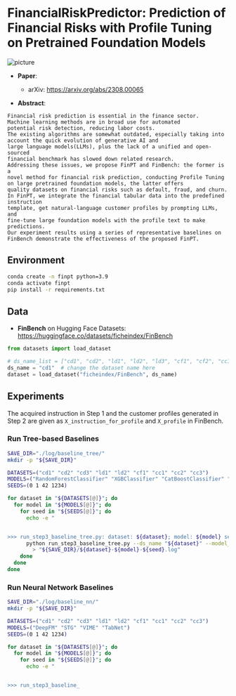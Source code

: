 # FinancialRiskPredictor: Prediction of Financial Risks with Profile Tuning on Pretrained Foundation Models

![picture](https://yuweiyin.com/files/img/2023-07-22-FinPT.png)

* **Paper**:
  * arXiv: https://arxiv.org/abs/2308.00065

* **Abstract**:

```text
Financial risk prediction is essential in the finance sector.
Machine learning methods are in broad use for automated
potential risk detection, reducing labor costs.
The existing algorithms are somewhat outdated, especially taking into account the quick evolution of generative AI and
large language models(LLMs), plus the lack of a unified and open-sourced
financial benchmark has slowed down related research.
Addressing these issues, we propose FinPT and FinBench: the former is a
novel method for financial risk prediction, conducting Profile Tuning
on large pretrained foundation models, the latter offers
quality datasets on financial risks such as default, fraud, and churn.
In FinPT, we integrate the financial tabular data into the predefined instruction
template, get natural-language customer profiles by prompting LLMs, and
fine-tune large foundation models with the profile text to make predictions.
Our experiment results using a series of representative baselines on FinBench demonstrate the effectiveness of the proposed FinPT.
```


## Environment

```bash
conda create -n finpt python=3.9
conda activate finpt
pip install -r requirements.txt
```

## Data

- **FinBench** on Hugging Face Datasets: https://huggingface.co/datasets/ficheindex/FinBench

```python
from datasets import load_dataset

# ds_name_list = ["cd1", "cd2", "ld1", "ld2", "ld3", "cf1", "cf2", "cc1", "cc2", "cc3"]
ds_name = "cd1"  # change the dataset name here
dataset = load_dataset("ficheindex/FinBench", ds_name)
```

## Experiments

The acquired instruction in Step 1 and the customer profiles generated in Step 2
are given as `X_instruction_for_profile` and `X_profile` in FinBench.

### Run Tree-based Baselines

```bash
SAVE_DIR="./log/baseline_tree/"
mkdir -p "${SAVE_DIR}"

DATASETS=("cd1" "cd2" "cd3" "ld1" "ld2" "cf1" "cc1" "cc2" "cc3")
MODELS=("RandomForestClassifier" "XGBClassifier" "CatBoostClassifier" "LGBMClassifier")
SEEDS=(0 1 42 1234)

for dataset in "${DATASETS[@]}"; do
  for model in "${MODELS[@]}"; do
    for seed in "${SEEDS[@]}"; do
      echo -e "


>>> run_step3_baseline_tree.py: dataset: ${dataset}; model: ${model} seed: ${seed}"
      python run_step3_baseline_tree.py --ds_name "${dataset}" --model_name ${model} --seed ${cur_seed} --grid_search \
        > "${SAVE_DIR}/${dataset}-${model}-${seed}.log"
    done
  done
done
```

### Run Neural Network Baselines

```bash
SAVE_DIR="./log/baseline_nn/"
mkdir -p "${SAVE_DIR}"

DATASETS=("cd1" "cd2" "cd3" "ld1" "ld2" "cf1" "cc1" "cc2" "cc3")
MODELS=("DeepFM" "STG" "VIME" "TabNet")
SEEDS=(0 1 42 1234)

for dataset in "${DATASETS[@]}"; do
  for model in "${MODELS[@]}"; do
    for seed in "${SEEDS[@]}"; do
      echo -e "


>>> run_step3_baseline_